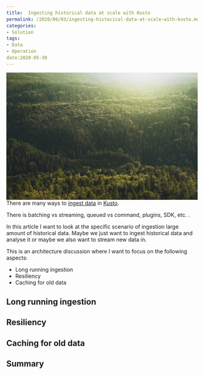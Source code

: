 ```yaml
---
title:  Ingesting historical data at scale with Kusto
permalink: /2020/06/03/ingesting-histocical-data-at-scale-with-kusto.md
categories:
- Solution
tags:
- Data
- Operation
date:2020-05-30
---
```

<img style="float:right;padding-left:20px;" title="From pexels.com" src="/assets/posts/2020/2/ingesting-histocical-data-at-scale-with-kusto/conifer-daylight-evergreen-forest-572937.jpg" />

There are many ways to [ingest data](https://docs.microsoft.com/en-us/azure/data-explorer/ingest-data-overview) in [Kusto](/2020/02/19/azure-data-explorer-kusto).

There is batching vs streaming, queued vs command, plugins, SDK, etc.  .

In this article I want to look at the specific scenario of ingestion large amount of historical data.  Maybe we just want to ingest historical data and analyse it or maybe we also want to stream new data in.

This is an architecture discussion where I want to focus on the following aspects:

* Long running ingestion
* Resiliency
* Caching for old data

## Long running ingestion

## Resiliency

## Caching for old data

## Summary